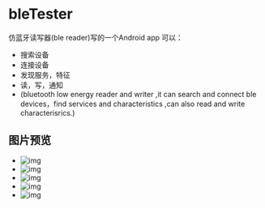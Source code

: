 # bleTester 
仿蓝牙读写器(ble reader)写的一个Android app
可以：
* 搜索设备
* 连接设备
* 发现服务，特征
* 读，写，通知
* (bluetooth low energy reader and writer ,it can search and connect ble devices，find services and characteristics ,can also read and write  characterisrics.)

## 图片预览
* ![img](https://github.com/SouthAve/bleTester/blob/master/screenshot/Screenshot_2016-02-16-17-34-31.png)
* ![img](https://github.com/SouthAve/bleTester/blob/master/screenshot/Screenshot_2016-02-16-17-39-47.png)
* ![img](https://github.com/SouthAve/bleTester/blob/master/screenshot/Screenshot_2016-02-16-17-39-59.png)
* ![img](https://github.com/SouthAve/bleTester/blob/master/screenshot/Screenshot_2016-02-16-17-41-50.png)
* ![img](https://github.com/SouthAve/bleTester/blob/master/screenshot/Screenshot_2016-02-16-17-42-09.png)

